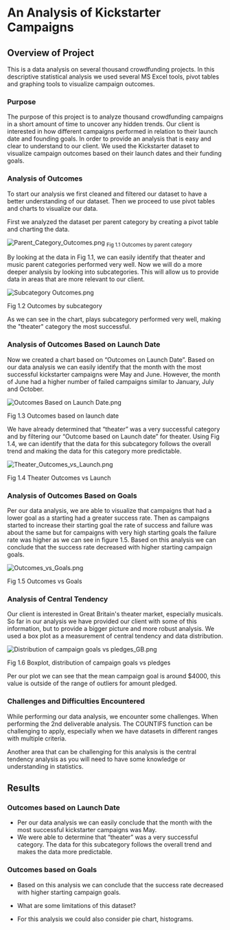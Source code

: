 # An Analysis of Kickstarter Campaigns

## Overview of Project

This is a data analysis on several thousand crowdfunding projects. In this descriptive statistical analysis we used several MS Excel tools, pivot tables and graphing tools to visualize campaign outcomes.

### Purpose

The purpose of this project is to analyze thousand crowdfunding campaigns in a short amount of time to uncover any hidden trends. Our client is interested in how different campaigns performed in relation to their launch date and founding goals. In order to provide an analysis that is easy and clear to understand to our client. We used the Kickstarter dataset to visualize campaign outcomes based on their launch dates and their funding goals.

### Analysis of Outcomes

To start our analysis we first cleaned and filtered our dataset to have a better understanding of our dataset. Then we proceed to use pivot tables and charts to visualize our data. 

First we analyzed the dataset per parent category by creating a pivot table and charting the data.

![Parent_Category_Outcomes.png](charts/Parent%20Category%20Outcomes.png)
<sub>Fig 1.1 Outcomes by parent category

By looking at the data in Fig 1.1, we can easily identify that theater and music parent categories performed very well. Now we will do a more deeper analysis by looking into subcategories. This will allow us to provide data in areas that are more relevant to our client.

![Subcategory Outcomes.png](charts/Subcategory%20Outcomes.png)

Fig 1.2 Outcomes by subcategory

As we can see in the chart, plays subcategory performed very well, making the "theater" category the most successful.

### Analysis of Outcomes Based on Launch Date

Now we created a chart based on “Outcomes on Launch Date”. Based on our data analysis we can easily identify that the month with the most successful kickstarter campaigns were May and June. However, the month of June had a higher number of failed campaigns similar to January, July and October.  

![Outcomes Based on Launch Date.png](charts/Outcomes%20Based%20on%20Launch%20Date.png)


Fig 1.3 Outcomes based on launch date

We have already determined that “theater” was a very successful category and by filtering our “Outcome based on Launch date” for theater. Using Fig 1.4, we can identify that the data for this subcategory follows the overall trend and making the data for this category more predictable.

![Theater_Outcomes_vs_Launch.png](resources/Theater_Outcomes_vs_Launch.png)

Fig 1.4 Theater Outcomes vs Launch

### Analysis of Outcomes Based on Goals

Per our data analysis, we are able to visualize that campaigns that had a lower goal as a starting had a greater success rate. Then as campaigns started to increase their starting goal the rate of success and failure was about the same but for campaigns with very high starting goals the failure rate was higher as we can see in figure 1.5. Based on this analysis we can conclude that the success rate decreased with higher starting campaign goals. 

![Outcomes_vs_Goals.png](resources/Outcomes_vs_Goals.png)

Fig 1.5 Outcomes vs Goals

### Analysis of Central Tendency

Our client is interested in Great Britain's theater market, especially musicals. So far in our analysis we have provided our client with some of this information, but to provide a bigger picture and more robust analysis. We used a box plot as a measurement of central tendency and data distribution. 

![Distribution of campaign goals vs pledges_GB.png](charts/Distribution%20of%20campaign%20goals%20vs%20pledges_GB.png)

Fig 1.6 Boxplot, distribution of campaign goals vs pledges

Per our plot we can see that the mean campaign goal is around $4000, this value is outside of the range of outliers for amount pledged.

### Challenges and Difficulties Encountered

While  performing our data analysis, we encounter some challenges. When performing the 2nd deliverable analysis. The COUNTIFS function can be challenging to apply, especially  when we have datasets in different ranges with multiple criteria. 

Another area that can be challenging for this analysis is the central tendency analysis as you will need to have some knowledge or understanding in statistics. 

## Results

### Outcomes based on Launch Date

- Per our data analysis we can easily conclude that the month with the  most successful kickstarter campaigns was May.
- We were able to determine that “theater” was a very successful category. The data for this subcategory follows the overall trend and makes the data more predictable.

### Outcomes based on Goals

- Based on this analysis we can conclude that the success rate decreased with higher starting campaign goals. 

- What are some limitations of this dataset?

- For this analysis we could also consider pie chart, histograms. 

